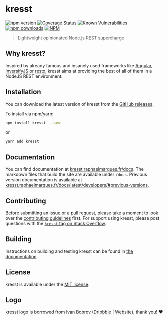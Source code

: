 # kresst

[![npm version](https://badge.fury.io/js/kresst.svg)](https://badge.fury.io/js/kresst)
[![Coverage Status](https://coveralls.io/repos/github/kresst/kresst/badge.svg?branch=dev)](https://coveralls.io/github/kresst/kresst?branch=dev)
[![Known Vulnerabilities](https://snyk.io/test/github/kresst/kresst/badge.svg)](https://snyk.io/test/github/kresst/kresst)
[![npm downloads](https://img.shields.io/npm/dm/kresst.svg)](https://npmjs.org/kresst)
[![NPM](https://nodei.co/npm/kresst.png?downloads=true&downloadRank=true&stars=true)](https://nodei.co/npm/kresst/)

> Lightweight opinionated Node.js REST supercharge

## Why kresst?

Inspired by already famous and insanely used frameworks like [Angular](https://angular.io), [InversifyJS](http://inversify.io) or [restx](http://restx.io), kresst aims at providing the best of all of them in a NodeJS REST environment.

## Installation

You can download the latest version of kresst from the [GitHub releases](https://github.com/kresst/kresst/releases/latest).

To install via npm/yarn:

```bash
npm install kresst --save
```

or

```bash
yarn add kresst
```

## Documentation

You can find documentation at [kresst.raphaelmarques.fr/docs](https://kresst.raphaelmarques.fr/docs). The markdown files that build the site are available under `/docs`. Previous version documentation is available at [kresst.raphaelmarques.fr/docs/latest/developers/\#previous-versions](https://kresst.raphaelmarques.fr/docs/latest/developers/#previous-versions).

## Contributing

Before submitting an issue or a pull request, please take a moment to look over the [contributing guidelines](./docs/developers/contributing.md) first. For support using kresst, please post questions with the [`kresst` tag on Stack Overflow](http://stackoverflow.com/questions/tagged/kresst).

## Building

Instructions on building and testing kresst can be found in [the documentation](./docs/developers/contributing.md#building-and-testing).

## License

kresst is available under the [MIT license](http://opensource.org/licenses/MIT).

## Logo

kresst logo is borrowed from Ivan Bobrov ([Dribbble](https://dribbble.com/bigoodis) | [Website](http://www.ivanbobrov.com/)), thank you! ❤
